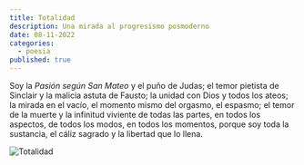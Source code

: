 ```yaml
---
title: Totalidad
description: Una mirada al progresismo posmoderno
date: 08-11-2022
categories:
  - poesia
published: true
---
```


<script>
    import Image from "../lib/components/custom/img.svelte";
</script>

Soy la _Pasión según San Mateo_
y el puño de Judas;
el temor pietista de Sinclair
y la malicia astuta de Fausto;
la unidad con Dios
y todos los ateos;
la mirada en el vacío,
el momento mismo del orgasmo,
el espasmo;
el temor de la muerte y
la infinitud viviente
de todas las partes,
en todos los aspectos,
de todos los modos,
en todos los momentos,
porque soy
toda la sustancia,
el cáliz sagrado
y la libertad que lo llena.

<Image src="https://miro.medium.com/v2/resize:fit:640/format:webp/1*Qo2EJ_czgxKJ4DfIeJYShw.jpeg" alt="Totalidad"/>
